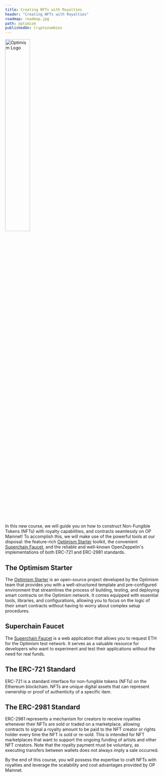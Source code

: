 ```yaml
---
title: Creating NFTs with Royalties
header: "Creating NFTs with Royalties"
roadmap: roadmap.jpg
path: optimism
publishedOn: Cryptozombies
---
```


<img src="ASSET_PATH/static/image/lesson-26/optimism-logo.svg" alt="Optimism Logo" style="width: 40%; height: 40%">

In this new course, we will guide you on how to construct Non-Fungible Tokens (NFTs) with royalty capabilities, and contracts seamlessly on OP Mainnet! To accomplish this, we will make use of the powerful tools at our disposal: the feature-rich <a href="https://github.com/ethereum-optimism/optimism-starter" target="_blank">Optimism Starter</a> toolkit, the convenient <a href="https://app.optimism.io/faucet" target="_blank">Superchain Faucet</a>, and the reliable and well-known OpenZeppelin's implementations of both ERC-721 and ERC-2981 standards.


## The Optimism Starter

The <a href="https://github.com/ethereum-optimism/optimism-starter" target="_blank">Optimism Starter</a> is an open-source project developed by the Optimism team that provides you with a well-structured template and pre-configured environment that streamlines the process of building, testing, and deploying smart contracts on the Optimism network. It comes equipped with essential tools, libraries, and configurations, allowing you to focus on the logic of their smart contracts without having to worry about complex setup procedures.

## Superchain Faucet

The <a href="https://app.optimism.io/faucet" target="_blank">Superchain Faucet</a> is a web application that allows you to request ETH for the Optimism test network. It serves as a valuable resource for developers who want to experiment and test their applications without the need for real funds.

## The ERC-721 Standard

ERC-721 is a standard interface for non-fungible tokens (NFTs) on the Ethereum blockchain. NFTs are unique digital assets that can represent ownership or proof of authenticity of a specific item.

## The ERC-2981 Standard

ERC-2981 represents a mechanism for creators to receive royalties whenever their NFTs are sold or traded on a marketplace, allowing contracts to signal a royalty amount to be paid to the NFT creator or rights holder every time the NFT is sold or re-sold. This is intended for NFT marketplaces that want to support the ongoing funding of artists and other NFT creators. Note that the royalty payment must be voluntary, as executing transfers between wallets does not always imply a sale occurred.

By the end of this course, you will possess the expertise to craft NFTs with royalties and leverage the scalability and cost advantages provided by OP Mainnet.

